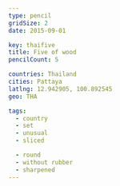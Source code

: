 ```yaml
---
type: pencil
gridSize: 2
date: 2015-09-01

key: thaifive
title: Five of wood
pencilCount: 5

countries: Thailand
cities: Pattaya
latlng: 12.942905, 100.892545
geo: THA

tags:
  - country
  - set
  - unusual
  - sliced

  - round
  - without rubber
  - sharpened
---
```


